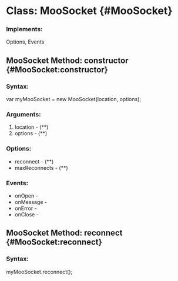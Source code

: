 Class: MooSocket {#MooSocket}
=============================

### Implements:

Options, Events




MooSocket Method: constructor {#MooSocket:constructor}
-------------------------------------------------------


### Syntax:

  var myMooSocket = new MooSocket(location, options);

### Arguments:

1. location - (**)
2. options - (**)

### Options:

* reconnect - (**)
* maxReconnects - (**)

### Events:

* onOpen -
* onMessage -
* onError -
* onClose -


MooSocket Method: reconnect {#MooSocket:reconnect}
---------------------------------------------------


### Syntax:

  myMooSocket.reconnect();